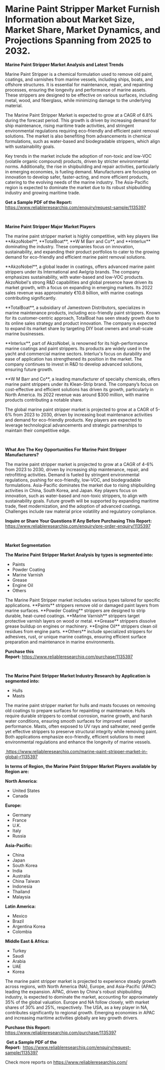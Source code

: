 <p><h1>Marine Paint Stripper Market Furnish Information about Market Size, Market Share, Market Dynamics, and Projections Spanning from 2025 to 2032.</h1></p><p><strong>Marine Paint Stripper Market Analysis and Latest Trends</strong></p>
<p><p>Marine Paint Stripper is a chemical formulation used to remove old paint, coatings, and varnishes from marine vessels, including ships, boats, and offshore structures. It is essential for maintenance, repair, and repainting processes, ensuring the longevity and performance of marine assets. These strippers are designed to be effective on various surfaces, including metal, wood, and fiberglass, while minimizing damage to the underlying material.</p><p>The Marine Paint Stripper Market is expected to grow at a CAGR of 6.8% during the forecast period. This growth is driven by increasing demand for ship maintenance, rising maritime trade activities, and stringent environmental regulations requiring eco-friendly and efficient paint removal solutions. The market is also benefiting from advancements in chemical formulations, such as water-based and biodegradable strippers, which align with sustainability goals.</p><p>Key trends in the market include the adoption of non-toxic and low-VOC (volatile organic compound) products, driven by stricter environmental norms. Additionally, the rise in shipbuilding and repair activities, particularly in emerging economies, is fueling demand. Manufacturers are focusing on innovation to develop safer, faster-acting, and more efficient products, catering to the evolving needs of the marine industry. The Asia-Pacific region is expected to dominate the market due to its robust shipbuilding industry and growing maritime trade.</p></p>
<p><strong>Get a Sample PDF of the Report:&nbsp;</strong> <a href="https://www.reliableresearchiq.com/enquiry/request-sample/1135397?utm_campaign=2250&utm_medium=2&utm_source=Github&utm_content=ia&utm_term=26012025&utm_id=marine-paint-stripper">https://www.reliableresearchiq.com/enquiry/request-sample/1135397</a></p>
<p>&nbsp;</p>
<p><strong>Marine Paint Stripper Major Market Players</strong></p>
<p><p>The marine paint stripper market is highly competitive, with key players like **AkzoNobel**, **TotalBoat**, **W M Barr and Co**, and **Interlux** dominating the industry. These companies focus on innovation, sustainability, and expanding their product portfolios to cater to the growing demand for eco-friendly and efficient marine paint removal solutions.</p><p>**AkzoNobel**, a global leader in coatings, offers advanced marine paint strippers under its International and Awlgrip brands. The company emphasizes sustainability, with water-based and low-VOC products. AkzoNobel's strong R&D capabilities and global presence have driven its market growth, with a focus on expanding in emerging markets. Its 2022 sales revenue was approximately €10.8 billion, with marine coatings contributing significantly.</p><p>**TotalBoat**, a subsidiary of Jamestown Distributors, specializes in marine maintenance products, including eco-friendly paint strippers. Known for its customer-centric approach, TotalBoat has seen steady growth due to its online sales strategy and product innovation. The company is expected to expand its market share by targeting DIY boat owners and small-scale marine businesses.</p><p>**Interlux**, part of AkzoNobel, is renowned for its high-performance marine coatings and paint strippers. Its products are widely used in the yacht and commercial marine sectors. Interlux's focus on durability and ease of application has strengthened its position in the market. The company continues to invest in R&D to develop advanced solutions, ensuring future growth.</p><p>**W M Barr and Co**, a leading manufacturer of specialty chemicals, offers marine paint strippers under its Klean-Strip brand. The company’s focus on cost-effective and efficient solutions has driven its growth, particularly in North America. Its 2022 revenue was around $300 million, with marine products contributing a notable share.</p><p>The global marine paint stripper market is projected to grow at a CAGR of 5-6% from 2023 to 2030, driven by increasing boat maintenance activities and demand for eco-friendly products. Key players are expected to leverage technological advancements and strategic partnerships to maintain their competitive edge.</p></p>
<p>&nbsp;</p>
<p><strong>What Are The Key Opportunities For Marine Paint Stripper Manufacturers?</strong></p>
<p><p>The marine paint stripper market is projected to grow at a CAGR of 4-6% from 2023 to 2030, driven by increasing ship maintenance, repair, and retrofitting activities. Demand is fueled by stringent environmental regulations, pushing for eco-friendly, low-VOC, and biodegradable formulations. Asia-Pacific dominates the market due to rising shipbuilding activities in China, South Korea, and Japan. Key players focus on innovation, such as water-based and non-toxic strippers, to align with sustainability goals. Future growth will be supported by expanding maritime trade, fleet modernization, and the adoption of advanced coatings. Challenges include raw material price volatility and regulatory compliance.</p></p>
<p><strong>Inquire or Share Your Questions If Any Before Purchasing This Report:</strong> <a href="https://www.reliableresearchiq.com/enquiry/pre-order-enquiry/1135397?utm_campaign=2250&utm_medium=2&utm_source=Github&utm_content=ia&utm_term=26012025&utm_id=marine-paint-stripper">https://www.reliableresearchiq.com/enquiry/pre-order-enquiry/1135397</a></p>
<p>&nbsp;</p>
<p><strong>Market Segmentation</strong></p>
<p><strong>The Marine Paint Stripper Market Analysis by types is segmented into:</strong></p>
<p><ul><li>Paints</li><li>Powder Coating</li><li>Marine Varnish</li><li>Grease</li><li>Engine Oil</li><li>Others</li></ul></p>
<p><p>The Marine Paint Stripper market includes various types tailored for specific applications. **Paints** strippers remove old or damaged paint layers from marine surfaces. **Powder Coating** strippers are designed to strip durable, heat-cured coatings. **Marine Varnish** strippers target protective varnish layers on wood or metal. **Grease** strippers dissolve grease buildup on engines or machinery. **Engine Oil** strippers clean oil residues from engine parts. **Others** include specialized strippers for adhesives, rust, or unique marine coatings, ensuring efficient surface preparation and maintenance in marine environments.</p></p>
<p><strong>Purchase this Report:&nbsp;</strong><a href="https://www.reliableresearchiq.com/purchase/1135397?utm_campaign=2250&utm_medium=2&utm_source=Github&utm_content=ia&utm_term=26012025&utm_id=marine-paint-stripper">https://www.reliableresearchiq.com/purchase/1135397</a></p>
<p>&nbsp;</p>
<p><strong>The Marine Paint Stripper Market Industry Research by Application is segmented into:</strong></p>
<p><ul><li>Hulls</li><li>Masts</li></ul></p>
<p><p>The marine paint stripper market for hulls and masts focuses on removing old coatings to prepare surfaces for repainting or maintenance. Hulls require durable strippers to combat corrosion, marine growth, and harsh water conditions, ensuring smooth surfaces for improved vessel performance. Masts, often exposed to UV rays and saltwater, need gentle yet effective strippers to preserve structural integrity while removing paint. Both applications emphasize eco-friendly, efficient solutions to meet environmental regulations and enhance the longevity of marine vessels.</p></p>
<p><a href="https://www.reliableresearchiq.com/marine-paint-stripper-market-in-global-r1135397?utm_campaign=2250&utm_medium=2&utm_source=Github&utm_content=ia&utm_term=26012025&utm_id=marine-paint-stripper">&nbsp;https://www.reliableresearchiq.com/marine-paint-stripper-market-in-global-r1135397</a></p>
<p><strong>In terms of Region, the Marine Paint Stripper Market Players available by Region are:</strong></p>
<p>
    <p> <strong> North America: </strong>
        <ul>
            <li>United States</li>
            <li>Canada</li>
        </ul>
        </p> 
    <p> <strong> Europe: </strong>
        <ul>
            <li>Germany</li>
            <li>France</li>
            <li>U.K.</li>
            <li>Italy</li>
            <li>Russia</li>
        </ul>
        </p> 
    <p> <strong> Asia-Pacific: </strong>
        <ul>
            <li>China</li>
            <li>Japan</li>
            <li>South Korea</li>
            <li>India</li>
            <li>Australia</li>
            <li>China Taiwan</li>
            <li>Indonesia</li>
            <li>Thailand</li>
            <li>Malaysia</li>
        </ul>
        </p> 
    <p> <strong> Latin America: </strong>
        <ul>
            <li>Mexico</li>
            <li>Brazil</li>
            <li>Argentina Korea</li>
            <li>Colombia</li>
        </ul>
        </p> 
    <p> <strong> Middle East & Africa: </strong>
        <ul>
            <li>Turkey</li>
            <li>Saudi</li>
            <li>Arabia</li>
            <li>UAE</li>
            <li>Korea</li>
        </ul>
    </p>
    </p>
<p><p>The marine paint stripper market is projected to experience steady growth across regions, with North America (NA), Europe, and Asia-Pacific (APAC) leading the expansion. APAC, driven by China's robust shipbuilding industry, is expected to dominate the market, accounting for approximately 35% of the global valuation. Europe and NA follow closely, with market shares of 30% and 25%, respectively. The USA, as a key player in NA, contributes significantly to regional growth. Emerging economies in APAC and increasing maritime activities globally are key growth drivers.</p></p>
<p><strong>Purchase this Report: </strong><a href="https://www.reliableresearchiq.com/purchase/1135397?utm_campaign=2250&utm_medium=2&utm_source=Github&utm_content=ia&utm_term=26012025&utm_id=marine-paint-stripper">https://www.reliableresearchiq.com/purchase/1135397</a></p>
<p>&nbsp;<strong>Get a Sample PDF of the Report:&nbsp;&nbsp;</strong><a href="https://www.reliableresearchiq.com/enquiry/request-sample/1135397?utm_campaign=2250&utm_medium=2&utm_source=Github&utm_content=ia&utm_term=26012025&utm_id=marine-paint-stripper">https://www.reliableresearchiq.com/enquiry/request-sample/1135397</a></p>
<p><strong></strong></p>
<p>Check more reports on <a href="https://www.reliableresearchiq.com/?utm_campaign=2250&utm_medium=2&utm_source=Github&utm_content=ia&utm_term=26012025&utm_id=marine-paint-stripper">https://www.reliableresearchiq.com/</a></p>